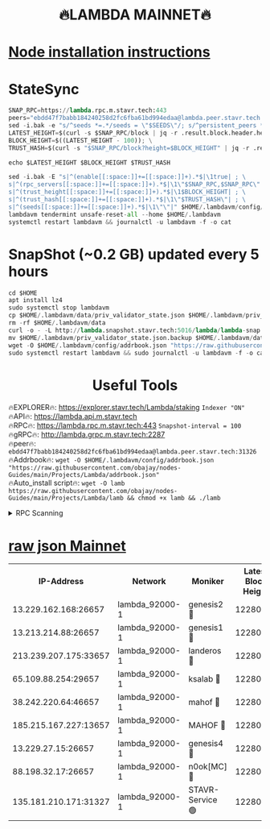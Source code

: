 <h1 align="center"> 🔥LAMBDA MAINNET🔥</h1>


[Node installation instructions](https://github.com/obajay/nodes-Guides/tree/main/Projects/Lambda)
=


# StateSync
```python
SNAP_RPC=https://lambda.rpc.m.stavr.tech:443
peers="ebdd47f7babb184240258d2fc6fba61bd994edaa@lambda.peer.stavr.tech:31326" 
sed -i.bak -e "s/^seeds *=.*/seeds = \"$SEEDS\"/; s/^persistent_peers *=.*/persistent_peers = \"$PEERS\"/" $HOME/.lambdavm/config/config.toml
LATEST_HEIGHT=$(curl -s $SNAP_RPC/block | jq -r .result.block.header.height); \
BLOCK_HEIGHT=$((LATEST_HEIGHT - 100)); \
TRUST_HASH=$(curl -s "$SNAP_RPC/block?height=$BLOCK_HEIGHT" | jq -r .result.block_id.hash)

echo $LATEST_HEIGHT $BLOCK_HEIGHT $TRUST_HASH

sed -i.bak -E "s|^(enable[[:space:]]+=[[:space:]]+).*$|\1true| ; \
s|^(rpc_servers[[:space:]]+=[[:space:]]+).*$|\1\"$SNAP_RPC,$SNAP_RPC\"| ; \
s|^(trust_height[[:space:]]+=[[:space:]]+).*$|\1$BLOCK_HEIGHT| ; \
s|^(trust_hash[[:space:]]+=[[:space:]]+).*$|\1\"$TRUST_HASH\"| ; \
s|^(seeds[[:space:]]+=[[:space:]]+).*$|\1\"\"|" $HOME/.lambdavm/config/config.toml
lambdavm tendermint unsafe-reset-all --home $HOME/.lambdavm
systemctl restart lambdavm && journalctl -u lambdavm -f -o cat

```
# SnapShot (~0.2 GB) updated every 5 hours
```python
cd $HOME
apt install lz4
sudo systemctl stop lambdavm
cp $HOME/.lambdavm/data/priv_validator_state.json $HOME/.lambdavm/priv_validator_state.json.backup
rm -rf $HOME/.lambdavm/data
curl -o - -L http://lambda.snapshot.stavr.tech:5016/lambda/lambda-snap.tar.lz4 | lz4 -c -d - | tar -x -C $HOME/.lambdavm --strip-components 2
mv $HOME/.lambdavm/priv_validator_state.json.backup $HOME/.lambdavm/data/priv_validator_state.json
wget -O $HOME/.lambdavm/config/addrbook.json "https://raw.githubusercontent.com/obajay/nodes-Guides/main/Projects/Lambda/addrbook.json"
sudo systemctl restart lambdavm && sudo journalctl -u lambdavm -f -o cat
```
 <h1 align="center"> Useful Tools</h1>

🔥EXPLORER🔥:      https://explorer.stavr.tech/Lambda/staking	        `Indexer "ON"` \
🔥API🔥: 			 		 https://lambda.api.m.stavr.tech \
🔥RPC🔥:           https://lambda.rpc.m.stavr.tech:443	              `Snapshot-interval = 100` \
🔥gRPC🔥:          http://lambda.grpc.m.stavr.tech:2287 \
🔥peer🔥:					 `ebdd47f7babb184240258d2fc6fba61bd994edaa@lambda.peer.stavr.tech:31326` \
🔥Addrbook🔥:    ```wget -O $HOME/.lambdavm/config/addrbook.json "https://raw.githubusercontent.com/obajay/nodes-Guides/main/Projects/Lambda/addrbook.json"``` \
🔥Auto_install script🔥: ```wget -O lamb https://raw.githubusercontent.com/obajay/nodes-Guides/main/Projects/Lambda/lamb && chmod +x lamb && ./lamb```


<details>
<summary>RPC Scanning</summary>

<h2 align="center"> We scan nodes in real time every 4 hours. And we provide the final result of RPC endpoints.
We cannot influence the operation of these nodes in any way. </h2>


```python
If Voting Power is higher than 0 --> then the Node is a validator of the network and may be subject to attack and be a potential threat to the chain.
```
```python
We marked such validators with a red symbol
```

</details>

[raw json Mainnet](https://rpc-check.lambm.stavr.tech/lambm/rpc-lambm-result.json)
=


<table><tr><th>IP-Address</th><th>Network</th><th>Moniker</th><th>Latest Block Height</th><th>Earliest Block Height</th><th>Catching Up</th><th>Tx Index</th><th>Voting Power</th><th>Scan Time</th></tr><tr><td>13.229.162.168:26657</td><td>lambda_92000-1</td><td>genesis2 🔴</td><td>12280661</td><td>1</td><td>False</td><td>on</td><td>15682433</td><td>2024-03-21T02:29:50.186251851UTC</td></tr><tr><td>13.213.214.88:26657</td><td>lambda_92000-1</td><td>genesis1 🔴</td><td>12280662</td><td>1</td><td>False</td><td>on</td><td>730456</td><td>2024-03-21T02:29:54.916032253UTC</td></tr><tr><td>213.239.207.175:33657</td><td>lambda_92000-1</td><td>landeros 🔴</td><td>12280661</td><td>8136001</td><td>False</td><td>off</td><td>1820595</td><td>2024-03-21T02:29:44.862796863UTC</td></tr><tr><td>65.109.88.254:29657</td><td>lambda_92000-1</td><td>ksalab 🔴</td><td>12280662</td><td>8715001</td><td>False</td><td>on</td><td>510465</td><td>2024-03-21T02:29:59.613547221UTC</td></tr><tr><td>38.242.220.64:46657</td><td>lambda_92000-1</td><td>mahof 🔴</td><td>12280663</td><td>10131001</td><td>False</td><td>off</td><td>770350</td><td>2024-03-21T02:30:02.027007176UTC</td></tr><tr><td>185.215.167.227:13657</td><td>lambda_92000-1</td><td>MAHOF 🔴</td><td>12280662</td><td>10134001</td><td>False</td><td>on</td><td>2051510</td><td>2024-03-21T02:29:53.703020182UTC</td></tr><tr><td>13.229.27.15:26657</td><td>lambda_92000-1</td><td>genesis4 🔴</td><td>12280662</td><td>11043001</td><td>False</td><td>on</td><td>9552156</td><td>2024-03-21T02:29:53.430033013UTC</td></tr><tr><td>88.198.32.17:26657</td><td>lambda_92000-1</td><td>n0ok[MC] 🔴</td><td>12280664</td><td>12180664</td><td>False</td><td>off</td><td>1578630</td><td>2024-03-21T02:30:04.269287606UTC</td></tr><tr><td>135.181.210.171:31327</td><td>lambda_92000-1</td><td>STAVR-Service 🟢</td><td>12280662</td><td>12280001</td><td>False</td><td>on</td><td>0</td><td>2024-03-21T02:29:59.280275746UTC</td></tr></table>
